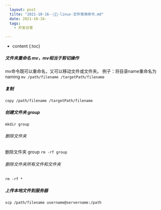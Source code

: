 ```yaml
---
  layout: post
  tilte: "2021-10-16--📁📁-linux-文件常用命令.md"
  date: 2021-10-16-
  tags: 
    - 开发日常

---
```



* content
{:toc}


##### 文件夹重命名 mv，mv相当于剪切操作
mv命令既可以重命名，又可以移动文件或文件夹。
例子：将目录name重命名为naming
`
mv /path/filename /targetPath/filename
`
##### 复制

`
copy /path/filename /targetPath/filename
`
##### 创建文件夹 group
`
mkdir group
`

###### 删除文件夹
删除文件夹 group
`
rm -rf group
`
###### 删除文件夹所有文件和文件夹
`
rm -rf *
`

##### 上传本地文件到服务器
`
scp /path/filename username@servername:/path   
`

